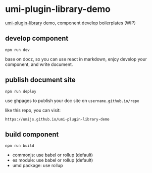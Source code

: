 # umi-plugin-library-demo
[umi-plugin-library](https://github.com/umijs/umi-plugin-library) demo, component develop boilerplates (WIP)

## develop component
`npm run dev`

base on docz, so you can use react in markdown, enjoy develop your component, and write document.

## publish document site
`npm run deploy`

use ghpages to publish your doc site on `username.github.io/repo`

like this repo, you can visit: 

`https://umijs.github.io/umi-plugin-library-demo`

## build component
`npm run build`

- commonjs: use babel or rollup (default)
- es module: use babel or rollup (default)
- umd package: use rollup
